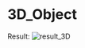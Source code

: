 # 3D_Object
Result:
![result_3D](https://user-images.githubusercontent.com/63142649/208835738-f3af3183-f3f3-4bac-a8ae-89c2b474aff9.png)
